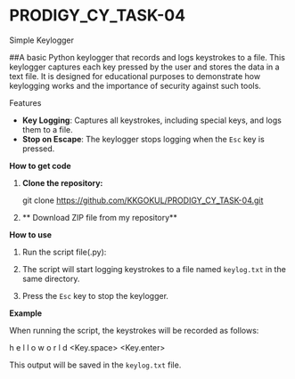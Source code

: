 # PRODIGY_CY_TASK-04

Simple Keylogger

##A basic Python keylogger that records and logs keystrokes to a file. This keylogger captures each key pressed by the user and stores the data in a text file. It is designed for educational purposes to demonstrate how keylogging works and the importance of security against such tools.

Features

- **Key Logging**: Captures all keystrokes, including special keys, and logs them to a file.
- **Stop on Escape**: The keylogger stops logging when the `Esc` key is pressed.

**How to get code**

1. **Clone the repository:**

   git clone https://github.com/KKGOKUL/PRODIGY_CY_TASK-04.git
   
2. ** Download ZIP file from my repository**

   

**How to use**

1. Run the script file(.py):
  
2. The script will start logging keystrokes to a file named `keylog.txt` in the same directory.

3. Press the `Esc` key to stop the keylogger.

**Example**

When running the script, the keystrokes will be recorded as follows:


h e l l o   w o r l d <Key.space> <Key.enter>


This output will be saved in the `keylog.txt` file.


